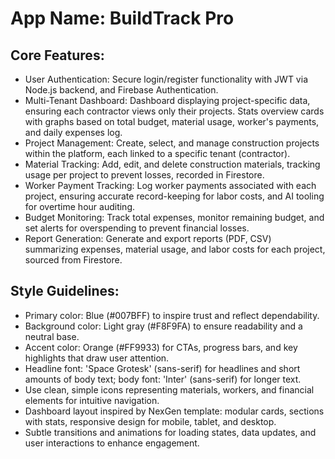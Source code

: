 # **App Name**: BuildTrack Pro

## Core Features:

- User Authentication: Secure login/register functionality with JWT via Node.js backend, and Firebase Authentication.
- Multi-Tenant Dashboard: Dashboard displaying project-specific data, ensuring each contractor views only their projects. Stats overview cards with graphs based on total budget, material usage, worker's payments, and daily expenses log.
- Project Management: Create, select, and manage construction projects within the platform, each linked to a specific tenant (contractor).
- Material Tracking: Add, edit, and delete construction materials, tracking usage per project to prevent losses, recorded in Firestore.
- Worker Payment Tracking: Log worker payments associated with each project, ensuring accurate record-keeping for labor costs, and AI tooling for overtime hour auditing.
- Budget Monitoring: Track total expenses, monitor remaining budget, and set alerts for overspending to prevent financial losses.
- Report Generation: Generate and export reports (PDF, CSV) summarizing expenses, material usage, and labor costs for each project, sourced from Firestore.

## Style Guidelines:

- Primary color: Blue (#007BFF) to inspire trust and reflect dependability.
- Background color: Light gray (#F8F9FA) to ensure readability and a neutral base.
- Accent color: Orange (#FF9933) for CTAs, progress bars, and key highlights that draw user attention.
- Headline font: 'Space Grotesk' (sans-serif) for headlines and short amounts of body text; body font: 'Inter' (sans-serif) for longer text.
- Use clean, simple icons representing materials, workers, and financial elements for intuitive navigation.
- Dashboard layout inspired by NexGen template: modular cards, sections with stats, responsive design for mobile, tablet, and desktop.
- Subtle transitions and animations for loading states, data updates, and user interactions to enhance engagement.